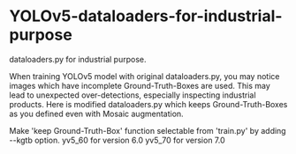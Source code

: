 # YOLOv5-dataloaders-for-industrial-purpose
dataloaders.py for industrial purpose. 

When training YOLOv5 model with original dataloaders.py, you may notice images which have incomplete Ground-Truth-Boxes are used.
This may lead to unexpected over-detections, especially inspecting industrial products.
Here is modified dataloaders.py which keeps Ground-Truth-Boxes as you defined even with Mosaic augmentation.

Make 'keep Ground-Truth-Box' function selectable from 'train.py' by adding --kgtb option.
yv5_60 for version 6.0
yv5_70 for version 7.0
